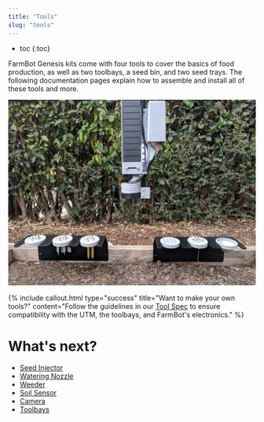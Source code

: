 ```yaml
---
title: "Tools"
slug: "tools"
---
```


* toc
{:toc}

FarmBot Genesis kits come with four tools to cover the basics of food production, as well as two toolbays, a seed bin, and two seed trays. The following documentation pages explain how to assemble and install all of these tools and more.

![IMG_20171116_105318.jpg](IMG_20171116_105318.jpg)



{%
include callout.html
type="success"
title="Want to make your own tools?"
content="Follow the guidelines in our [Tool Spec](../Extras/mods/tool-spec.md) to ensure compatibility with the UTM, the toolbays, and FarmBot's electronics."
%}


# What's next?

 * [Seed Injector](../FarmBot-Genesis-V1.3/tools/seed-injector.md)
 * [Watering Nozzle](../FarmBot-Genesis-V1.3/tools/watering-nozzle.md)
 * [Weeder](../FarmBot-Genesis-V1.3/tools/weeder.md)
 * [Soil Sensor](../FarmBot-Genesis-V1.3/tools/soil-sensor.md)
 * [Camera](../FarmBot-Genesis-V1.3/tools/camera.md)
 * [Toolbays](../FarmBot-Genesis-V1.3/tools/toolbays.md)
